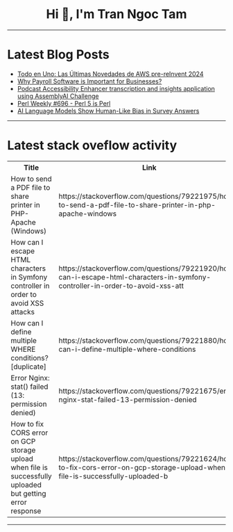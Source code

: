 <h1 align="center">Hi 👋, I'm Tran Ngoc Tam</h1>

---

# Latest Blog Posts 
<!-- BLOG-POST-LIST:START -->
- [Todo en Uno: Las Últimas Novedades de AWS pre-reInvent 2024](https://dev.to/aws-espanol/todo-en-uno-las-ultimas-novedades-de-aws-pre-reinvent-2024-4n46)
- [Why Payroll Software is Important for Businesses?](https://dev.to/mobilise/why-payroll-software-is-important-for-businesses-3cih)
- [Podcast Accessibility Enhancer transcription and insights application using AssemblyAI Challenge](https://dev.to/chintanonweb/podcast-accessibility-enhancer-transcription-and-insights-application-using-assemblyai-challenge-lbh)
- [Perl Weekly #696 - Perl 5 is Perl](https://dev.to/szabgab/perl-weekly-696-perl-5-is-perl-2n9j)
- [AI Language Models Show Human-Like Bias in Survey Answers](https://dev.to/mikeyoung44/ai-language-models-show-human-like-bias-in-survey-answers-m29)
<!-- BLOG-POST-LIST:END -->

---

# Latest stack oveflow activity
<table>
  <tr><th>Title</th><th>Link</th></tr>
  <!-- STACKOVERFLOW:START --><tr><td>How to send a PDF file to share printer in PHP-Apache &lpar;Windows&rpar;</td><td>https://stackoverflow.com/questions/79221975/how-to-send-a-pdf-file-to-share-printer-in-php-apache-windows</td></tr><tr><td>How can I escape HTML characters in Symfony controller in order to avoid XSS attacks</td><td>https://stackoverflow.com/questions/79221920/how-can-i-escape-html-characters-in-symfony-controller-in-order-to-avoid-xss-att</td></tr><tr><td>How can I define multiple WHERE conditions? [duplicate]</td><td>https://stackoverflow.com/questions/79221880/how-can-i-define-multiple-where-conditions</td></tr><tr><td>Error Nginx: stat&lpar;&rpar; failed &lpar;13: permission denied&rpar;</td><td>https://stackoverflow.com/questions/79221675/error-nginx-stat-failed-13-permission-denied</td></tr><tr><td>How to fix CORS error on GCP storage upload when file is successfully uploaded but getting error response</td><td>https://stackoverflow.com/questions/79221624/how-to-fix-cors-error-on-gcp-storage-upload-when-file-is-successfully-uploaded-b</td></tr><!-- STACKOVERFLOW:END -->
</table>

---


